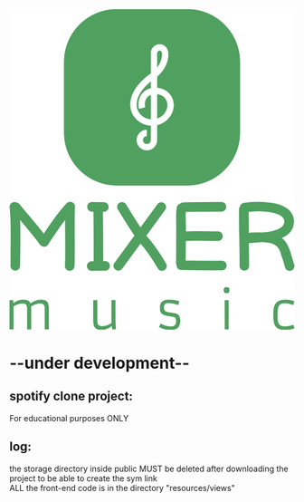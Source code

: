 <p align="center">
  <img src="./public/storage/main/logo_original.svg" />
</p>  

# --under development--  
## spotify clone project:  
For educational purposes ONLY  
  
  
## log:
  the storage directory inside public MUST be deleted after downloading the project to be able to create the sym link  
  ALL the front-end code is in the directory "resources/views"  
